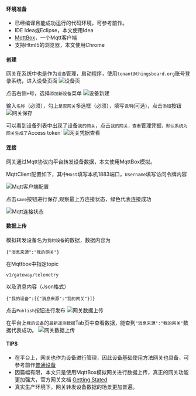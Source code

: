 #### 环境准备

- 已经编译且能成功运行的代码环境，可参考前作。
- IDE Idea或Eclipse，本文使用Idea
- [MqttBox](http://workswithweb.com/mqttbox.html)，一个Mqtt客户端
- 支持Html5的浏览器，本文使用Chrome



#### 创建

网关在系统中也是作为`设备`管理，启动程序，使用`tenant@thingsboard.org`账号登录系统，进入设备页面
![设备页](../../image/设备页.png)

点击右侧`+`号，选择`添加新设备`菜单
![设备新建](../../image/设备新建.png)

输入`名称`（必须），勾上`是否网关`多选框（必须），填写`说明`(可选)，点击`添加`按钮
![网关保存](../../image/网关保存.png)

可以看到设备列表中出现了设备`我的网关`，点击`我的网关，查看`管理凭据`，默认系统为网关生成了`Access token`
![网关凭据查看](../../image/网关凭据查看.png)

#### 连接
网关通过Mqtt协议向平台转发设备数据，本文使用MqttBox模拟。

MqttClient配置如下，其中`Host`填写本机1883端口，`Username`填写访问令牌内容

![Mqtt客户端配置](../../image/Mqtt客户端配置.png)

点击`save`按钮进行保存,观察最上方连接状态，绿色代表连接成功

![Mqtt连接状态](../../image/Mqtt连接状态.jpg)

#### 数据上传

模拟转发设备名为`我的设备`的数据，数据内容为

```
{"消息来源":"我的网关"}
```

在Mqttbox中指定topic

```
v1/gateway/telemetry
```

以及消息内容（Json格式）

```
{"我的设备":[{"消息来源":"我的网关"}]}
```

点击`Publish`按钮进行发布
![网关数据上传](../../image/网关数据上传.png)

在平台上`我的设备`的`最新遥测数据`Tab页中查看数据，能查到`"消息来源":"我的网关"`数据代表成功。
![网关数据上传](../../image/遥测数据查看2.png)



#### TIPS

- 在平台上，网关也作为设备进行管理，因此设备基础使用方法网关也具备，可参考前作[普通设备](普通设备.md)
- 因篇幅有限，本文只是使用MqttBox模拟网关进行数据上传，真正的网关功能更加强大，官方网关文档 [Getting Stated](https://thingsboard.io/docs/iot-gateway/getting-started/)
- 真实生产环境下，网关转发设备数据的场景更加普遍。